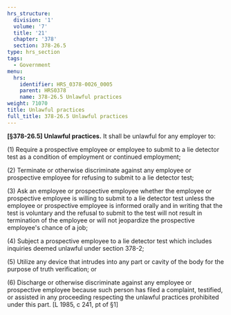 ```yaml
---
hrs_structure:
  division: '1'
  volume: '7'
  title: '21'
  chapter: '378'
  section: 378-26.5
type: hrs_section
tags:
  - Government
menu:
  hrs:
    identifier: HRS_0378-0026_0005
    parent: HRS0378
    name: 378-26.5 Unlawful practices
weight: 71070
title: Unlawful practices
full_title: 378-26.5 Unlawful practices
---
```

**[§378-26.5] Unlawful practices.** It shall be unlawful for any employer to:

(1) Require a prospective employee or employee to submit to a lie detector test as a condition of employment or continued employment;

(2) Terminate or otherwise discriminate against any employee or prospective employee for refusing to submit to a lie detector test;

(3) Ask an employee or prospective employee whether the employee or prospective employee is willing to submit to a lie detector test unless the employee or prospective employee is informed orally and in writing that the test is voluntary and the refusal to submit to the test will not result in termination of the employee or will not jeopardize the prospective employee's chance of a job;

(4) Subject a prospective employee to a lie detector test which includes inquiries deemed unlawful under section 378-2;

(5) Utilize any device that intrudes into any part or cavity of the body for the purpose of truth verification; or

(6) Discharge or otherwise discriminate against any employee or prospective employee because such person has filed a complaint, testified, or assisted in any proceeding respecting the unlawful practices prohibited under this part. [L 1985, c 241, pt of §1]